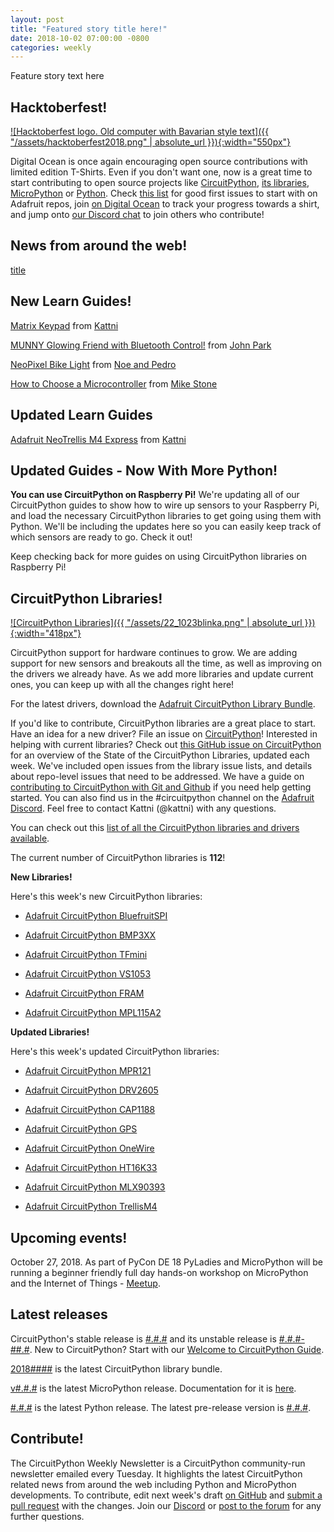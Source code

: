 ```yaml
---
layout: post
title: "Featured story title here!"
date: 2018-10-02 07:00:00 -0800
categories: weekly
---
```


Feature story text here

## Hacktoberfest!

[![Hacktoberfest logo. Old computer with Bavarian style text]({{ "/assets/hacktoberfest2018.png" | absolute_url }}){:width="550px"}](https://hacktoberfest.digitalocean.com/)

Digital Ocean is once again encouraging open source contributions with limited edition T-Shirts. Even if you don't want one, now is a great time to start contributing to open source projects like [CircuitPython](https://github.com/adafruit/circuitpython), [its libraries](https://github.com/adafruit/?utf8=%E2%9C%93&q=Adafruit_CircuitPython&type=&language=),  [MicroPython](https://github.com/micropython/micropython) or [Python](https://github.com/python/cpython). Check [this list](https://github.com/search?q=label%3Ahacktoberfest+state%3Aopen+type%3Aissue+user%3Aadafruit) for good first issues to start with on Adafruit repos, join [on Digital Ocean](https://hacktoberfest.digitalocean.com/) to track your progress towards a shirt, and jump onto [our Discord chat](https://adafru.it/discord) to join others who contribute!

## News from around the web!

[title](url)

## New Learn Guides!

[Matrix Keypad](https://learn.adafruit.com/matrix-keypad) from [Kattni](https://learn.adafruit.com/users/kattni)

[MUNNY Glowing Friend with Bluetooth Control!](https://learn.adafruit.com/munny-lamp) from [John Park](https://learn.adafruit.com/users/johnpark)

[NeoPixel Bike Light](https://learn.adafruit.com/neopixel-headlight) from [Noe and Pedro](https://learn.adafruit.com/users/pixil3d)

[How to Choose a Microcontroller](https://learn.adafruit.com/how-to-choose-a-microcontroller) from [Mike Stone](https://learn.adafruit.com/users/adafruit_support_mike)

## Updated Learn Guides

[Adafruit NeoTrellis M4 Express](https://learn.adafruit.com/adafruit-neotrellis-m4) from [Kattni](https://learn.adafruit.com/users/kattni)

## Updated Guides - Now With More Python!

**You can use CircuitPython on Raspberry Pi!** We're updating all of our CircuitPython guides to show how to wire up sensors to your Raspberry Pi, and load the necessary CircuitPython libraries to get going using them with Python. We'll be including the updates here so you can easily keep track of which sensors are ready to go. Check it out!

Keep checking back for more guides on using CircuitPython libraries on Raspberry Pi!

## CircuitPython Libraries!

[![CircuitPython Libraries]({{ "/assets/22_1023blinka.png" | absolute_url }}){:width="418px"}](https://github.com/adafruit/Adafruit_CircuitPython_Bundle/releases/latest)

CircuitPython support for hardware continues to grow. We are adding support for new sensors and breakouts all the time, as well as improving on the drivers we already have. As we add more libraries and update current ones, you can keep up with all the changes right here!

For the latest drivers, download the [Adafruit CircuitPython Library Bundle](https://github.com/adafruit/Adafruit_CircuitPython_Bundle/releases/latest).

If you'd like to contribute, CircuitPython libraries are a great place to start. Have an idea for a new driver? File an issue on [CircuitPython](https://github.com/adafruit/circuitpython/issues)! Interested in helping with current libraries? Check out [this GitHub issue on CircuitPython](https://github.com/adafruit/circuitpython/issues/1246) for an overview of the State of the CircuitPython Libraries, updated each week. We've included open issues from the library issue lists, and details about repo-level issues that need to be addressed. We have a guide on [contributing to CircuitPython with Git and Github](https://learn.adafruit.com/contribute-to-circuitpython-with-git-and-github) if you need help getting started. You can also find us in the #circuitpython channel on the [Adafruit Discord](https://adafru.it/discord). Feel free to contact Kattni (@kattni) with any questions.

You can check out this [list of all the CircuitPython libraries and drivers available](https://github.com/adafruit/Adafruit_CircuitPython_Bundle/blob/master/circuitpython_library_list.md). 

The current number of CircuitPython libraries is **112**!

**New Libraries!**

Here's this week's new CircuitPython libraries:

* [Adafruit CircuitPython BluefruitSPI](https://github.com/adafruit/Adafruit_CircuitPython_BluefruitSPI)

* [Adafruit CircuitPython BMP3XX](https://github.com/adafruit/Adafruit_CircuitPython_BMP3XX)

* [Adafruit CircuitPython TFmini](https://github.com/adafruit/Adafruit_CircuitPython_TFmini)

* [Adafruit CircuitPython VS1053](https://github.com/adafruit/Adafruit_CircuitPython_VS1053)

* [Adafruit CircuitPython FRAM](https://github.com/adafruit/Adafruit_CircuitPython_FRAM)

* [Adafruit CircuitPython MPL115A2](https://github.com/adafruit/Adafruit_CircuitPython_MPL115A2)

**Updated Libraries!**

Here's this week's updated CircuitPython libraries:

* [Adafruit CircuitPython MPR121](https://github.com/adafruit/Adafruit_CircuitPython_MPR121)

* [Adafruit CircuitPython DRV2605](https://github.com/adafruit/Adafruit_CircuitPython_DRV2605)

* [Adafruit CircuitPython CAP1188](https://github.com/adafruit/Adafruit_CircuitPython_CAP1188)

* [Adafruit CircuitPython GPS](https://github.com/adafruit/Adafruit_CircuitPython_GPS)

* [Adafruit CircuitPython OneWire](https://github.com/adafruit/Adafruit_CircuitPython_OneWire)

* [Adafruit CircuitPython HT16K33](https://github.com/adafruit/Adafruit_CircuitPython_HT16K33)

* [Adafruit CircuitPython MLX90393](https://github.com/adafruit/Adafruit_CircuitPython_MLX90393)

* [Adafruit CircuitPython TrellisM4](https://github.com/adafruit/Adafruit_CircuitPython_TrellisM4)

## Upcoming events!

October 27, 2018. As part of PyCon DE 18 PyLadies and MicroPython will be running a beginner friendly full day hands-on workshop on MicroPython and the Internet of Things - [Meetup](https://www.meetup.com/de-DE/PyData-Suedwest/events/253574767/).

## Latest releases

CircuitPython's stable release is [#.#.#](https://github.com/adafruit/circuitpython/releases/latest) and its unstable release is [#.#.#-##.#](https://github.com/adafruit/circuitpython/releases). New to CircuitPython? Start with our [Welcome to CircuitPython Guide](https://learn.adafruit.com/welcome-to-circuitpython).

[2018####](https://github.com/adafruit/Adafruit_CircuitPython_Bundle/releases/latest) is the latest CircuitPython library bundle.

[v#.#.#](https://micropython.org/download) is the latest MicroPython release. Documentation for it is [here](http://docs.micropython.org/en/latest/pyboard/).

[#.#.#](https://www.python.org/downloads/) is the latest Python release. The latest pre-release version is [#.#.#](https://www.python.org/download/pre-releases/).

## Contribute!

The CircuitPython Weekly Newsletter is a CircuitPython community-run newsletter emailed every Tuesday. It highlights the latest CircuitPython related news from around the web including Python and MicroPython developments. To contribute, edit next week's draft [on GitHub](https://github.com/adafruit/circuitpython-weekly-newsletter/tree/gh-pages/_drafts) and [submit a pull request](https://help.github.com/articles/editing-files-in-your-repository/) with the changes. Join our [Discord](https://adafru.it/discord) or [post to the forum](https://forums.adafruit.com/viewforum.php?f=60) for any further questions.
